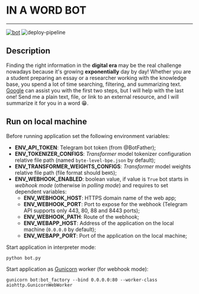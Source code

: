 # IN A WORD BOT

-------------

<a href="http://t.me/in_a_word_bot"><img src="https://img.shields.io/static/v1?label=&labelColor=505050&message=telegram%20bot&color=%230076D6&style=for-the-badge&logo=google-chrome&logoColor=%230076D6" alt="bot"/></a>
<a><img src="https://img.shields.io/github/workflow/status/antonAce/in-a-word-bot/Build%20and%20deploy%20Python%20app?style=for-the-badge" alt="deploy-pipeline"/></a>

## Description

Finding the right information in the **digital era** may be the real challenge nowadays because it's growing **exponentially** day by day! Whether you are a student preparing an essay or a researcher working with the knowledge base, you spend a lot of time searching, filtering, and summarizing text. [Google](https://www.google.com/) can assist you with the first two steps, but I will help with the last one! Send me a plain text, file, or link to an external resource, and I will summarize it for you in a word :grin:.

## Run on local machine

Before running application set the following environment variables:
- **ENV_API_TOKEN**: Telegram bot token (from @BotFather);
- **ENV_TOKENIZER_CONFIGS**: *Transformer* model tokenizer configuration relative file path (named `byte-level-bpe.json` by default);
- **ENV_TRANSFORMER_WEIGHTS_CONFIGS**: *Transformer* model weights relative file path (file format should be`H5`);
- **ENV_WEBHOOK_ENABLED**: boolean value, if value is `True` bot starts in *webhook mode* (otherwise in *polling mode*) and requires to set dependent variables:
    - **ENV_WEBHOOK_HOST**: HTTPS domain name of the web app;
    - **ENV_WEBHOOK_PORT**: Port to expose for the webhook (Telegram API supports only 443, 80, 88 and 8443 ports);
    - **ENV_WEBHOOK_PATH**: Route of the webhook;
    - **ENV_WEBAPP_HOST**: Address of the application on the local machine (`0.0.0.0` by default);
    - **ENV_WEBAPP_PORT**: Port of the application on the local machine;

Start application in interpreter mode:

```shell
python bot.py
```

Start application as [Gunicorn](https://github.com/benoitc/gunicorn) worker (for webhook mode):

```shell
gunicorn bot:bot_factory --bind 0.0.0.0:80 --worker-class aiohttp.GunicornWebWorker
```
